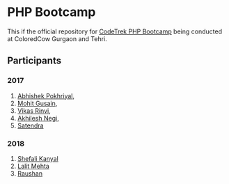 # PHP Bootcamp

This if the official repository for [CodeTrek PHP Bootcamp](https://coloredcow.com/codetrek-session/php-bootcamp/) being conducted at ColoredCow Gurgaon and Tehri.

## Participants

### 2017

1. [Abhishek Pokhriyal](https://github.com/abhishek-pokhriyal),
1. [Mohit Gusain](https://github.com/mohitgusain),
1. [Vikas Rinvi](https://github.com/vikasrnv),
1. [Akhilesh Negi](https://github.com/AkhileshNegi),
1. [Satendra](https://github.com/Satendra-SR)

### 2018

1. [Shefali Kanyal](https://github.com/shefali-k)
1. [Lalit Mehta](https://github.com/lalitmehta933)
1. [Raushan](https://github.com/Raushan95)
